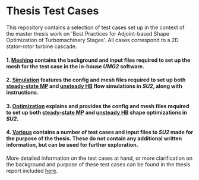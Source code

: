 # Thesis Test Cases
This repository contains a selection of test cases set up in the context of the master thesis work on 'Best Practices for Adjoint-based Shape Optimization of Turbomachinery Stages'. All cases correspond to a 2D stator-rotor turbine cascade.

#### 1. [Meshing](meshing) contains the background and input files required to set up the mesh for the test case in the in-house *UMG2* software.

#### 2. [Simulation](simulation) features the config and mesh files required to set up both [steady-state MP](simulation/ST_MP) and [unsteady HB](simulation/US_HB) flow simulations in *SU2*, along with instructions.

#### 3. [Optimization](optimization) explains and provides the config and mesh files required to set up both [steady-state MP](optimization/ST_MP) and [unsteady HB](optimization/US_HB) shape optimizations in *SU2*.

#### 4. [Various](various) contains a number of test cases and input files to *SU2* made for the purpose of the thesis. These do not contain any additional written information, but can be used for further exploration.

More detailed information on the test cases at hand, or more clarification on the background and purpose of these test cases can be found in the thesis report included [here](Master_Thesis_HJPM_Gaens.pdf).
